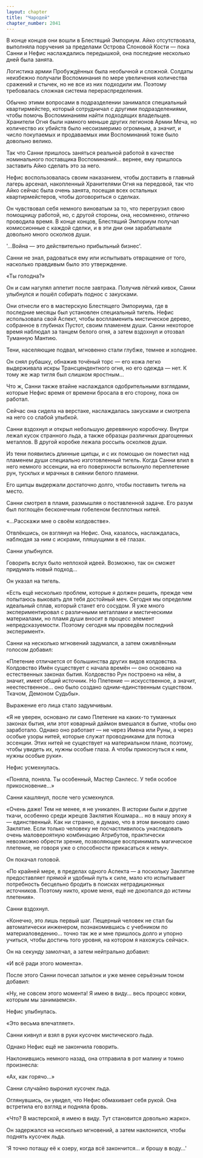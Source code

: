 ```yaml
---
layout: chapter
title: "Чародей"
chapter_number: 2041
---
```




В конце концов они вошли в Блестящий Эмпориум. Айко отсутствовала, выполняла поручения за пределами Острова Слоновой Кости — пока Санни и Нефис наслаждались передышкой, она последние несколько дней была занята.

Логистика армии Пробуждённых была необычной и сложной. Солдаты неизбежно получали Воспоминания по мере увеличения количества сражений и стычек, но не все из них подходили им. Поэтому требовалась сложная система перераспределения.

Обычно этими вопросами в подразделении занимался специальный квартирмейстер, который сотрудничал с другими подразделениями, чтобы помочь Воспоминаниям найти подходящих владельцев. Хранители Огня были намного меньше других легионов Армии Меча, но количество их убийств было несоизмеримо огромным, а значит, и число покупаемых и продаваемых ими Воспоминаний тоже было довольно велико.

Так что Санни пришлось заняться реальной работой в качестве номинального поставщика Воспоминаний... вернее, ему пришлось заставить Айко сделать это за него.

Нефис воспользовалась своим наказанием, чтобы доставить в главный лагерь арсенал, накопленный Хранителями Огня на передовой, так что Айко сейчас была очень занята, посещая всех остальных квартирмейстеров, чтобы договориться о сделках.

Он чувствовал себя немного виноватым за то, что перегрузил свою помощницу работой, но, с другой стороны, она, несомненно, отлично проводила время. В конце концов, Блестящий Эмпориум получал комиссионные с каждой сделки, и в эти дни они зарабатывали довольно много осколков души.

'...Война — это действительно прибыльный бизнес'.

Санни не знал, радоваться ему или испытывать отвращение от того, насколько правдивым было это утверждение.

«Ты голодна?»

Он и сам нагулял аппетит после завтрака. Получив лёгкий кивок, Санни улыбнулся и пошёл собирать поднос с закусками.

Они отнесли его в мастерскую Блестящего Эмпориума, где в последние месяцы был установлен специальный тигель. Нефис использовала свой Аспект, чтобы воспламенить мистическое дерево, собранное в глубинах Пустот, своим пламенем души. Санни некоторое время наблюдал за танцем белого огня, а затем вздохнул и отозвал Туманную Мантию.

Тени, населяющие подвал, мгновенно стали глубже, темнее и холоднее.

Он снял рубашку, обнажив точёный торс — его кожа легко выдерживала искры Трансцендентного огня, но его одежда — нет. К тому же жар тигля был слишком яростным...

Что ж, Санни также втайне наслаждался одобрительными взглядами, которые Нефис время от времени бросала в его сторону, пока он работал.

Сейчас она сидела на верстаке, наслаждалась закусками и смотрела на него со слабой улыбкой.

Санни вздохнул и открыл небольшую деревянную коробочку. Внутри лежал кусок странного льда, а также образцы различных драгоценных металлов. В другой коробке лежала россыпь осколков души.

Из тени появились длинные щипцы, и с их помощью он поместил над пламенем души специально изготовленный тигель. Когда Санни влил в него немного эссенции, на его поверхности вспыхнуло переплетение рун, тусклых и мрачных в сиянии белого пламени.

Его щипцы выдержали достаточно долго, чтобы поставить тигель на место.

Санни смотрел в пламя, размышляя о поставленной задаче. Его разум был поглощён бесконечным гобеленом бесплотных нитей.

«...Расскажи мне о своём колдовстве».

Отвлёкшись, он взглянул на Нефис. Она, казалось, наслаждалась, наблюдая за ним с искрами, пляшущими в её глазах.

Санни улыбнулся.

Говорить вслух было неплохой идеей. Возможно, так он сможет придумать новый подход...

Он указал на тигель.

«Есть ещё несколько проблем, которые я должен решить, прежде чем попытаюсь выковать для тебя достойный меч. Сегодня мы определим идеальный сплав, который станет его сосудом. Я уже много экспериментировал с различными металлами и мистическими материалами, но пламя души вносит в процесс элемент непредсказуемости. Поэтому сегодня мы проведём последний эксперимент».

Санни на несколько мгновений задумался, а затем оживлённым голосом добавил:

«Плетение отличается от большинства других видов колдовства. Колдовство Имён существует с начала времён — оно основано на естественных законах бытия. Колдовство Рун построено на нём, а значит, имеет общий источник. Но Плетение — искусственное, а значит, неестественное... оно было создано одним-единственным существом. Ткачом, Демоном Судьбы».

Выражение его лица стало задумчивым.

«Я не уверен, основано ли само Плетение на каких-то туманных законах бытия, или этот коварный даймон вмешался в бытие, чтобы оно заработало. Однако оно работает — не через Имена или Руны, а через особые узоры нитей, которые служат проводниками для потока эссенции. Этих нитей не существует на материальном плане, поэтому, чтобы увидеть их, нужны особые глаза. А чтобы прикоснуться к ним, нужны особые руки».

Нефис усмехнулась.

«Поняла, поняла. Ты особенный, Мастер Санлесс. У тебя особое прикосновение...»

Санни кашлянул, после чего усмехнулся.

«Очень даже! Тем не менее, я не уникален. В истории были и другие ткачи, особенно среди жрецов Заклятия Кошмара... но в нашу эпоху я — единственный. Как ни странно, я думаю, что в этом виновато само Заклятие. Если только человеку не посчастливилось унаследовать очень маловероятную комбинацию Атрибутов, практически невозможно обрести зрение, позволяющее воспринимать магическое плетение, не говоря уже о способности прикасаться к нему».

Он покачал головой.

«По крайней мере, в пределах одного Аспекта — а поскольку Заклятие предоставляет прямой и удобный путь к силе, мало кто испытывает потребность бесцельно бродить в поисках нетрадиционных источников. Поэтому никто, кроме меня, ещё не докопался до истины плетения».

Санни вздохнул.

«Конечно, это лишь первый шаг. Пещерный человек не стал бы автоматически инженером, познакомившись с учебником по материаловедению... точно так же и мне пришлось долго и упорно учиться, чтобы достичь того уровня, на котором я нахожусь сейчас».

Он на секунду замолчал, а затем нейтрально добавил:

«И всё ради этого момента».

После этого Санни почесал затылок и уже менее серьёзным тоном добавил:

«Ну, не совсем этого момента! Я имею в виду... весь процесс ковки, которым мы занимаемся».

Нефис улыбнулась.

«Это весьма впечатляет».

Санни кивнул и взял в руки кусочек мистического льда.

Однако Нефис ещё не закончила говорить.

Наклонившись немного назад, она отправила в рот малину и томно произнесла:

«Ах, как горячо...»

Санни случайно выронил кусочек льда.

Оглянувшись, он увидел, что Нефис обмахивает себя рукой. Она встретила его взгляд и подняла бровь.

«Что? В мастерской, я имею в виду. Тут становится довольно жарко».

Он задержался на несколько мгновений, а затем наклонился, чтобы поднять кусочек льда.

'Я точно потащу её к озеру, когда всё закончится... и брошу в воду...'

